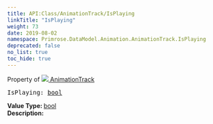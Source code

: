 ```yaml
---
title: API:Class/AnimationTrack/IsPlaying
linkTitle: "IsPlaying"
weight: 73
date: 2019-08-02
namespace: Primrose.DataModel.Animation.AnimationTrack.IsPlaying
deprecated: false
no_list: true
toc_hide: true
---
```

Property of <a href="/docs/api-reference/Class/AnimationTrack"><img src="/icons/silk/film.png"/>&nbsp;AnimationTrack</a>
<pre class="method-declaration">
IsPlaying: <a class="type" href="/docs/api-reference/System/Primitives#boolean">bool</a></pre>
<b>Value Type: </b>
<a class="type" href="/docs/api-reference/System/Primitives#boolean">bool</a>
<br/>
<b>Description: </b>